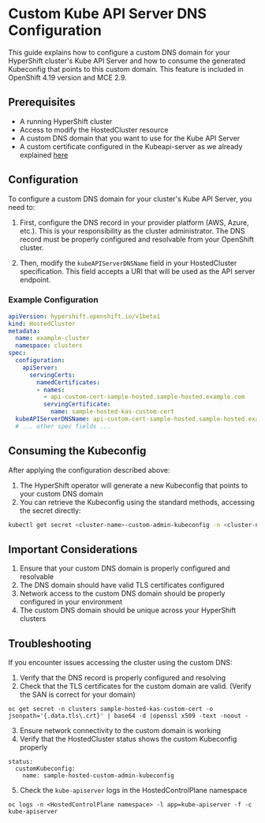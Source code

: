 # Custom Kube API Server DNS Configuration

This guide explains how to configure a custom DNS domain for your HyperShift cluster's Kube API Server and how to consume the generated Kubeconfig that points to this custom domain. This feature is included in OpenShift 4.19 version and MCE 2.9.

## Prerequisites

- A running HyperShift cluster
- Access to modify the HostedCluster resource
- A custom DNS domain that you want to use for the Kube API Server
- A custom certificate configured in the Kubeapi-server as we already explained [here](kubeapi-server.md)

## Configuration

To configure a custom DNS domain for your cluster's Kube API Server, you need to:

1. First, configure the DNS record in your provider platform (AWS, Azure, etc.). This is your responsibility as the cluster administrator. The DNS record must be properly configured and resolvable from your OpenShift cluster.

2. Then, modify the `kubeAPIServerDNSName` field in your HostedCluster specification. This field accepts a URI that will be used as the API server endpoint.

### Example Configuration

```yaml
apiVersion: hypershift.openshift.io/v1beta1
kind: HostedCluster
metadata:
  name: example-cluster
  namespace: clusters
spec:
  configuration:
    apiServer:
      servingCerts:
        namedCertificates:
        - names:
          - api-custom-cert-sample-hosted.sample-hosted.example.com
          servingCertificate:
            name: sample-hosted-kas-custom-cert
  kubeAPIServerDNSName: api-custom-cert-sample-hosted.sample-hosted.example.com
  # ... other spec fields ...
```

## Consuming the Kubeconfig

After applying the configuration described above:

1. The HyperShift operator will generate a new Kubeconfig that points to your custom DNS domain
2. You can retrieve the Kubeconfig using the standard methods, accessing the secret directly:
```bash
kubectl get secret <cluster-name>-custom-admin-kubeconfig -n <cluster-namespace> -o jsonpath='{.data.kubeconfig}' | base64 -d
```

## Important Considerations

1. Ensure that your custom DNS domain is properly configured and resolvable
2. The DNS domain should have valid TLS certificates configured
3. Network access to the custom DNS domain should be properly configured in your environment
4. The custom DNS domain should be unique across your HyperShift clusters

## Troubleshooting

If you encounter issues accessing the cluster using the custom DNS:

1. Verify that the DNS record is properly configured and resolving
2. Check that the TLS certificates for the custom domain are valid. (Verify the SAN is correct for your domain)
```
oc get secret -n clusters sample-hosted-kas-custom-cert -o jsonpath='{.data.tls\.crt}' | base64 -d |openssl x509 -text -noout -
```
3. Ensure network connectivity to the custom domain is working
4. Verify that the HostedCluster status shows the custom Kubeconfig properly
```
status:
  customKubeconfig:
    name: sample-hosted-custom-admin-kubeconfig
```
5. Check the `kube-apiserver` logs in the HostedControlPlane namespace
```
oc logs -n <HostedControlPlane namespace> -l app=kube-apiserver -f -c kube-apiserver
```
